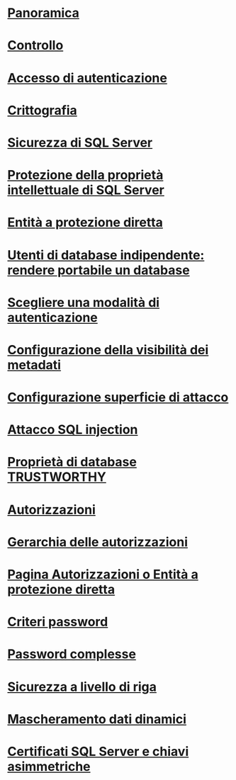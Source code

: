 # [Panoramica](security-center-for-sql-server-database-engine-and-azure-sql-database.md)  
# [Controllo](auditing/index.md)
# [Accesso di autenticazione](authentication-access/index.md)
# [Crittografia](encryption/index.md)
# [Sicurezza di SQL Server](securing-sql-server.md)  
# [Protezione della proprietà intellettuale di SQL Server](protecting-your-sql-server-intellectual-property.md)  
# [Entità a protezione diretta](securables.md)  
# [Utenti di database indipendente: rendere portabile un database](contained-database-users-making-your-database-portable.md)  
# [Scegliere una modalità di autenticazione](choose-an-authentication-mode.md)  
# [Configurazione della visibilità dei metadati](metadata-visibility-configuration.md)  
# [Configurazione superficie di attacco](surface-area-configuration.md)  
# [Attacco SQL injection](sql-injection.md)  
# [Proprietà di database TRUSTWORTHY](trustworthy-database-property.md)  
# [Autorizzazioni](permissions-database-engine.md)  
# [Gerarchia delle autorizzazioni](permissions-hierarchy-database-engine.md)  
# [Pagina Autorizzazioni o Entità a protezione diretta](permissions-or-securables-page.md)  
# [Criteri password](password-policy.md)  
# [Password complesse](strong-passwords.md)  
# [Sicurezza a livello di riga](row-level-security.md)  
# [Mascheramento dati dinamici](dynamic-data-masking.md)  
# [Certificati SQL Server e chiavi asimmetriche](sql-server-certificates-and-asymmetric-keys.md)  

